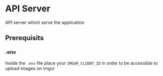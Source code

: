 # API Server
API server which serve the application

## Prerequisits
### .env
Inside the `.env` file place your `IMGUR_CLIENT_ID` in order to be accessible to upload images on imgur
